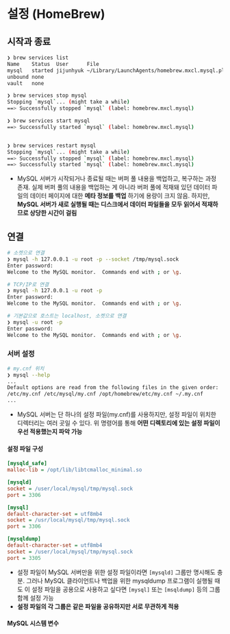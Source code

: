 # 설정 (HomeBrew)
## 시작과 종료 
```bash
❯ brew services list
Name    Status  User      File
mysql   started jijunhyuk ~/Library/LaunchAgents/homebrew.mxcl.mysql.plist
unbound none
vault   none

❯ brew services stop mysql
Stopping `mysql`... (might take a while)
==> Successfully stopped `mysql` (label: homebrew.mxcl.mysql)

❯ brew services start mysql
==> Successfully started `mysql` (label: homebrew.mxcl.mysql)


❯ brew services restart mysql
Stopping `mysql`... (might take a while)
==> Successfully stopped `mysql` (label: homebrew.mxcl.mysql)
==> Successfully started `mysql` (label: homebrew.mxcl.mysql)
```

- MySQL 서버가 시작되거나 종료될 때는 버퍼 풀 내용을 백업하고, 복구하는 과정 존재. 실제 버퍼 풀의 내용을 백업하는 게 아니라 버퍼 풀에 적재돼 있던 데이터 파일의 데이터 페이지에 대한 **메타 정보를 백업** 하기에 용량이 크지 않음. 하지만, **MySQL 서버가 새로 실행될 때는 디스크에서 데이터 파일들을 모두 읽어서 적재하므로 상당한 시간이 걸림**

## 연결
```bash
# 소켓으로 연결
❯ mysql -h 127.0.0.1 -u root -p --socket /tmp/mysql.sock
Enter password:
Welcome to the MySQL monitor.  Commands end with ; or \g.

# TCP/IP로 연결
❯ mysql -h 127.0.0.1 -u root -p
Enter password:
Welcome to the MySQL monitor.  Commands end with ; or \g.

# 기본값으로 호스트는 localhost, 소켓으로 연결
❯ mysql -u root -p
Enter password:
Welcome to the MySQL monitor.  Commands end with ; or \g.
```

### 서버 설정
```bash
# my.cnf 위치 
❯ mysql --help
...
Default options are read from the following files in the given order:
/etc/my.cnf /etc/mysql/my.cnf /opt/homebrew/etc/my.cnf ~/.my.cnf
...
```
- MySQL 서버는 단 하나의 설정 파일(my.cnf)를 사용하지만, 설정 파일이 위치한 디렉터리는 여러 곳일 수 있다. 위 명령어를 통해 **어떤 디렉토리에 있는 설정 파일이 우선 적용했는지 파악 가능**

#### 설정 파일 구성
```ini
[mysqld_safe]
malloc-lib = /opt/lib/libtcmalloc_minimal.so

[mysqld]
socket = /user/local/mysql/tmp/mysql.sock
port = 3306

[mysql]
default-character-set = utf8mb4
socket = /usr/local/mysql/tmp/mysql.sock
port = 3306

[mysqldump]
default-character-set = utf8mb4
socket = /user/local/mysql/tmp/mysql.sock
port = 3305
```

- 설정 파일이 MySQL 서버만을 위한 설정 파일이라면 `[mysqld]` 그룹만 명시해도 충분. 그러나 MySQL 클라이언트나 백업을 위한 mysqldump 프로그램이 실행될 때도 이 설정 파일을 공용으로 사용하고 싶다면 `[mysql]` 또는 `[msqldump]` 등의 그룹 함께 설정 가능
- **설정 파일의 각 그룹은 같은 파일을 공유하지만 서로 무관하게 적용**

#### MySQL 시스템 변수